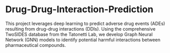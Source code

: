 # Drug-Drug-Interaction-Prediction
This project leverages deep learning to predict adverse drug events (ADEs) resulting from drug-drug interactions (DDIs). Using the comprehensive TwoSIDES database from the Tatonetti Lab, we develop Graph Neural Network (GNN) models to identify potential harmful interactions between pharmaceutical compounds.
